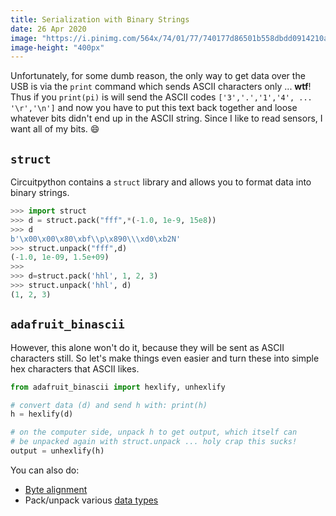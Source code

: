 ```yaml
---
title: Serialization with Binary Strings
date: 26 Apr 2020
image: "https://i.pinimg.com/564x/74/01/77/740177d86501b558dbdd0914210ac897.jpg"
image-height: "400px"
---
```


Unfortunately, for some dumb reason, the only way to get data over the USB
is via the `print` command which sends ASCII characters only ... **wtf**!
Thus if you `print(pi)` is will send the ASCII codes `['3','.','1','4', ...
'\r','\n']` and now you have to put this text back together and loose whatever
bits didn't end up in the ASCII string. Since I like to read sensors, I
want all of my bits. :smile:

## `struct`

Circuitpython contains a `struct` library and allows you to format data
into binary strings.

```python
>>> import struct
>>> d = struct.pack("fff",*(-1.0, 1e-9, 15e8))
>>> d
b'\x00\x00\x80\xbf\\p\x890\\\xd0\xb2N'
>>> struct.unpack("fff",d)
(-1.0, 1e-09, 1.5e+09)
>>>
>>> d=struct.pack('hhl', 1, 2, 3)
>>> struct.unpack('hhl', d)
(1, 2, 3)
```
## `adafruit_binascii`

However, this alone won't do it, because they will be sent as ASCII
characters still. So let's make things even easier and turn these
into simple hex characters that ASCII likes.

```python
from adafruit_binascii import hexlify, unhexlify

# convert data (d) and send h with: print(h)
h = hexlify(d)

# on the computer side, unpack h to get output, which itself can
# be unpacked again with struct.unpack ... holy crap this sucks!
output = unhexlify(h)
```

You can also do:

- [Byte alignment](https://docs.python.org/3.7/library/struct.html#byte-order-size-and-alignment)
- Pack/unpack various [data types](https://docs.python.org/3.7/library/struct.html#format-characters)

